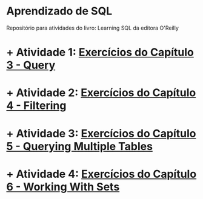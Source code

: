# Aprendizado de SQL

Repositório para atividades do livro: Learning SQL da editora O'Reilly

# + Atividade 1: [Exercícios do Capítulo 3 - Query](https://github.com/rafaelpavan95/Learning_SQL/blob/main/Cap_3_Exercicios.sql)

# + Atividade 2: [Exercícios do Capítulo 4 - Filtering](https://github.com/rafaelpavan95/Learning_SQL/blob/main/Cap_4_Exercicios.sql)

# + Atividade 3: [Exercícios do Capítulo 5 - Querying Multiple Tables](https://github.com/rafaelpavan95/Learning_SQL/blob/main/Cap_5_Exercicios.sql)

# + Atividade 4: [Exercícios do Capítulo 6 - Working With Sets](https://github.com/rafaelpavan95/Learning_SQL/blob/main/Cap_6_Exercicios.sql)
